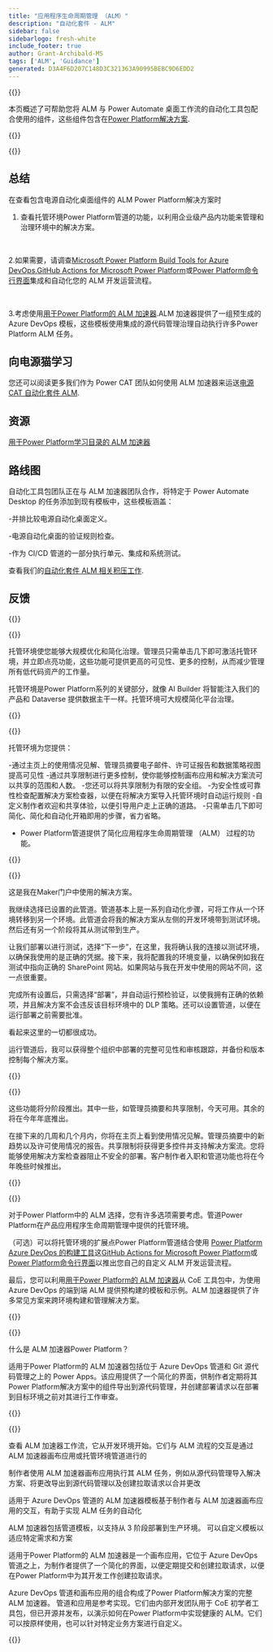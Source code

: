 ```yaml
---
title: "应用程序生命周期管理 （ALM）"
description: "自动化套件 - ALM"
sidebar: false
sidebarlogo: fresh-white
include_footer: true
author: Grant-Archibald-MS
tags: ['ALM', 'Guidance']
generated: D3A4F6D207C148D3C321363A90995BEBC9D6EDD2
---
```


{{<slideStyles>}}

<div class="optional">

本页概述了可帮助您将 ALM 与 Power Automate 桌面工作流的自动化工具包配合使用的组件，这些组件包含在[Power Platform解决方案](https://learn.microsoft.com/power-platform/alm/solution-concepts-alm).

</div>

{{<presentation slides="1,2,3,4,5,6,7">}}

<div class="optional">

{{<presentationStyles>}}

## 总结

在查看包含电源自动化桌面组件的 ALM Power Platform解决方案时

1. 查看托管环境Power Platform管道的功能，以利用企业级产品内功能来管理和治理环境中的解决方案。

<br/>

2.如果需要，请调查[Microsoft Power Platform Build Tools for Azure DevOps](https://learn.microsoft.com/power-platform/alm/devops-build-tools),[GitHub Actions for Microsoft Power Platform](https://learn.microsoft.com/power-platform/alm/devops-github-actions)或[Power Platform命令行界面](https://learn.microsoft.com/power-platform/developer/cli/introduction)集成和自动化您的 ALM 开发运营流程。

<br/>

3.考虑使用[用于Power Platform的 ALM 加速器](https://learn.microsoft.com/power-platform/guidance/coe/almacceleratorpowerplatform-components).ALM 加速器提供了一组预生成的 Azure DevOps 模板，这些模板使用集成的源代码管理治理自动执行许多Power Platform ALM 任务。

## 向电源猫学习

您还可以阅读更多我们作为 Power CAT 团队如何使用 ALM 加速器来运送[电源 CAT 自动化套件 ALM](/zh-hans/features/alm/powercat).

## 资源

[用于Power Platform学习目录的 ALM 加速器](https://learn.microsoft.com/power-platform/guidance/coe/almacceleratorpowerplatform-learningcatalog)

## 路线图

自动化工具包团队正在与 ALM 加速器团队合作，将特定于 Power Automate Desktop 的任务添加到现有模板中，这些模板涵盖：

-并排比较电源自动化桌面定义。

-电源自动化桌面的验证规则检查。

-作为 CI/CD 管道的一部分执行单元、集成和系统测试。

查看我们的[自动化套件 ALM 相关积压工作](https://github.com/microsoft/powercat-automation-kit/issues?q=is%3Aissue+is%3Aopen+label%3Aalm).

## 反馈

{{<questions name="/content/zh-hans/features/alm.json" completed="感谢您提供反馈" showNavigationButtons="false" locale="zh-hans">}}

</div>

{{<slide  id="slide1" audio="features/alm/managed-environments-overview.mp3" description="Managed Environments Overview" image="features/alm/managed-environments-overview.svg" >}}

托管环境使您能够大规模优化和简化治理。管理员只需单击几下即可激活托管环境，并立即点亮功能，这些功能可提供更高的可见性、更多的控制，从而减少管理所有低代码资产的工作量。

托管环境是Power Platform系列的关键部分，就像 AI Builder 将智能注入我们的产品和 Dataverse 提供数据主干一样。托管环境可大规模简化平台治理。

{{</slide>}}

{{<slide  id="slide2" audio="features/alm/managed-environments-features.mp3" description="Managed Environments Features" image="features/alm/managed-environments-features.svg" >}}

托管环境为您提供：

-通过主页上的使用情况见解、管理员摘要电子邮件、许可证报告和数据策略视图提高可见性
-通过共享限制进行更多控制，使你能够控制画布应用和解决方案流可以共享的范围和人数。
-您还可以将共享限制为有限的安全组。
-为安全性或可靠性检查配置解决方案检查器，以便在将解决方案导入托管环境时自动运行规则
-自定义制作者欢迎和共享体验，以便引导用户走上正确的道路。
-只需单击几下即可简化、简化和自动化开箱即用的步骤，省力省略。
- Power Platform管道提供了简化应用程序生命周期管理 （ALM） 过程的功能。

{{</slide>}}

{{<slide  id="slide3" cdnVideo="features/alm/managed-environments-power-platform-pipelines-demo.mp4" description="Power Platform Pipelines Demo" >}}

这是我在Maker门户中使用的解决方案。

我继续选择已设置的此管道。管道基本上是一系列自动化步骤，可将工作从一个环境转移到另一个环境。此管道会将我的解决方案从左侧的开发环境带到测试环境。然后还有另一个阶段将其从测试带到生产。

让我们部署以进行测试，选择“下一步”，在这里，我将确认我的连接以测试环境，以确保我使用的是正确的凭据。接下来，我将配置我的环境变量，以确保例如我在测试中指向正确的 SharePoint 网站。如果网站与我在开发中使用的网站不同，这一点很重要。

完成所有设置后，只需选择“部署”，并自动运行预检验证，以使我拥有正确的依赖项，并且解决方案不会违反该目标环境中的 DLP 策略。还可以设置管道，以便在运行部署之前需要批准。

看起来这里的一切都很成功。

运行管道后，我可以获得整个组织中部署的完整可见性和审核跟踪，并备份和版本控制每个解决方案。

{{</slide>}}

{{<slide  id="slide4" audio="features/alm/managed-environments-feature-availability.mp3?v=1" description="Managed Environments Availability" image="features/alm/managed-environments-feature-availability.svg?v=1" >}}

这些功能将分阶段推出。其中一些，如管理员摘要和共享限制，今天可用。其余的将在今年年底推出。

在接下来的几周和几个月内，你将在主页上看到使用情况见解。管理员摘要中的新趋势以及许可使用情况的报告。共享限制将获得更多控件并支持解决方案流。您将能够使用解决方案检查器阻止不安全的部署。客户制作者入职和管道功能也将在今年晚些时候推出。

{{</slide>}}

{{<slide  id="slide5" audio="features/alm/pipeline-extensibility.mp3?v=1" description="Pipeline Extensibility" image="features/alm/pipeline-extensibility.svg?v=1" >}}

对于Power Platform中的 ALM 选择，您有许多选项需要考虑。管道Power Platform在产品应用程序生命周期管理中提供的托管环境。

（可选）可以将托管环境的扩展点Power Platform管道结合使用 [Power Platform Azure DevOps 的构建工具](https://learn.microsoft.com/power-platform/alm/devops-build-tools)这[GitHub Actions for Microsoft Power Platform](https://learn.microsoft.com/power-platform/alm/devops-github-actions)或[Power Platform命令行界面](https://learn.microsoft.com/power-platform/developer/cli/introduction)以推出您自己的自定义 ALM 开发运营流程。

最后，您可以利用[用于Power Platform的 ALM 加速器](https://learn.microsoft.com/power-platform/guidance/coe/almacceleratorpowerplatform-learningcatalog)从 CoE 工具包中，为使用 Azure DevOps 的端到端 ALM 提供预构建的模板和示例。ALM 加速器提供了许多常见方案来跨环境构建和管理解决方案。

{{</slide>}}

{{<slide  id="slide6" audio="features/alm/alm-accelerator-for-power-platform-overview.mp3?v=1" description="ALM Accelerator for Power Platform Overview" image="features/alm/alm-accelerator-for-power-platform-overview.svg?v=1" >}}

什么是 ALM 加速器Power Platform？

适用于Power Platform的 ALM 加速器包括位于 Azure DevOps 管道和 Git 源代码管理之上的 Power Apps。该应用提供了一个简化的界面，供制作者定期将其Power Platform解决方案中的组件导出到源代码管理，并创建部署请求以在部署到目标环境之前对其进行工作审查。

{{</slide>}}

{{<slide  id="slide7" audio="features/alm/alm-accelerator-for-power-platform-workflow.mp3?v=1" description="ALM Accelerator for Power Platform Workflow" image="features/alm/alm-accelerator-for-power-platform-workflow.svg?v=1" >}}

查看 ALM 加速器工作流，它从开发环境开始。它们与 ALM 流程的交互是通过 ALM 加速器画布应用或托管环境管道进行的

制作者使用 ALM 加速器画布应用执行其 ALM 任务，例如从源代码管理导入解决方案、将更改导出到源代码管理以及创建拉取请求以合并更改

适用于 Azure DevOps 管道的 ALM 加速器模板基于制作者与 ALM 加速器画布应用的交互，有助于实现 ALM 任务的自动化

ALM 加速器包括管道模板，以支持从 3 阶段部署到生产环境。
可以自定义模板以适应特定需求和方案

适用于Power Platform的 ALM 加速器是一个画布应用，它位于 Azure DevOps 管道之上，为制作者提供了一个简化的界面，以便定期提交和创建拉取请求，以便在Power Platform中为其开发工作创建拉取请求。

Azure DevOps 管道和画布应用的组合构成了Power Platform解决方案的完整 ALM 加速器。
管道和应用是参考实现。它们由内部开发团队用于 CoE 初学者工具包，但已开源并发布，以演示如何在Power Platform中实现健康的 ALM。它们可以按原样使用，也可以针对特定业务方案进行自定义。

{{</slide>}}
